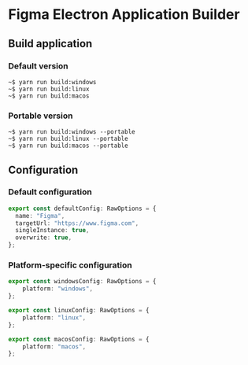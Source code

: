 # Figma Electron Application Builder

## Build application

### Default version

```console
~$ yarn run build:windows
~$ yarn run build:linux
~$ yarn run build:macos
```

### Portable version

```console
~$ yarn run build:windows --portable
~$ yarn run build:linux --portable
~$ yarn run build:macos --portable
```

## Configuration

### Default configuration

```ts
export const defaultConfig: RawOptions = {
  name: "Figma",
  targetUrl: "https://www.figma.com",
  singleInstance: true,
  overwrite: true,
};
```

### Platform-specific configuration

```ts
export const windowsConfig: RawOptions = {
    platform: "windows",
};

export const linuxConfig: RawOptions = {
    platform: "linux",
};

export const macosConfig: RawOptions = {
    platform: "macos",
};
```